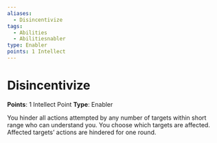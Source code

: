 ```yaml
---
aliases:
  - Disincentivize
tags:
  - Abilities
  - Abilitiesnabler
type: Enabler
points: 1 Intellect
---
```


# Disincentivize

**Points**: 1 Intellect Point
**Type**: Enabler

You hinder all actions attempted by any number of targets within short range who can understand you. You choose which targets are affected. Affected targets’ actions are hindered for one round.
